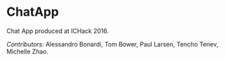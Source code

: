 # ChatApp

Chat App produced at ICHack 2016.

*Contributors:* Alessandro Bonardi, Tom Bower, Paul Larsen, Tencho Tenev, Michelle Zhao.
